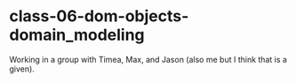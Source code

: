 # class-06-dom-objects-domain_modeling

Working in a group with Timea, Max, and Jason (also me but I think that is a given).

